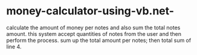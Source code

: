 # money-calculator-using-vb.net-
calculate the amount of money per notes and also sum the total notes amount.
this system accept quantities of notes from the user and then perform the process.
sum up the total amount per notes;
then total sum of line 4.
